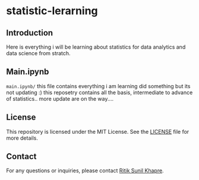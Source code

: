 # statistic-lerarning


## Introduction
Here is everything i will be learning about statistics for data analytics and data science from stratch.

## Main.ipynb
`main.ipynb/` this file contains everything i am learning 
did something but its not updating :) 
this reposetry contains all the basis, intermediate to advance of statistics..
more update are on the way....


## License

This repository is licensed under the MIT License. See the [LICENSE](LICENSE) file for more details.

## Contact
For any questions or inquiries, please contact [Ritik Sunil Khapre](mailto:ritik.khapre5202.com).


